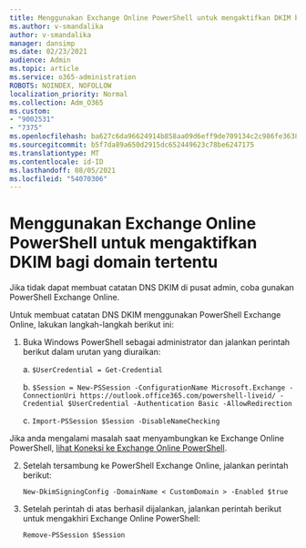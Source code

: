 ```yaml
---
title: Menggunakan Exchange Online PowerShell untuk mengaktifkan DKIM bagi domain tertentu
ms.author: v-smandalika
author: v-smandalika
manager: dansimp
ms.date: 02/23/2021
audience: Admin
ms.topic: article
ms.service: o365-administration
ROBOTS: NOINDEX, NOFOLLOW
localization_priority: Normal
ms.collection: Adm_O365
ms.custom:
- "9002531"
- "7375"
ms.openlocfilehash: ba627c6da96624914b858aa09d6eff9de709134c2c986fe363845c5ab2b66434
ms.sourcegitcommit: b5f7da89a650d2915dc652449623c78be6247175
ms.translationtype: MT
ms.contentlocale: id-ID
ms.lasthandoff: 08/05/2021
ms.locfileid: "54070306"
---
```

# <a name="use-exchange-online-powershell-to-enable-dkim-for-a-specific-domain"></a>Menggunakan Exchange Online PowerShell untuk mengaktifkan DKIM bagi domain tertentu

Jika tidak dapat membuat catatan DNS DKIM di pusat admin, coba gunakan PowerShell Exchange Online. 

Untuk membuat catatan DNS DKIM menggunakan PowerShell Exchange Online, lakukan langkah-langkah berikut ini:

1. Buka Windows PowerShell sebagai administrator dan jalankan perintah berikut dalam urutan yang diuraikan:

    a. `$UserCredential = Get-Credential`

    b. `$Session = New-PSSession -ConfigurationName Microsoft.Exchange -ConnectionUri https://outlook.office365.com/powershell-liveid/ -Credential $UserCredential -Authentication Basic -AllowRedirection`

    c. `Import-PSSession $Session -DisableNameChecking`
    
Jika anda mengalami masalah saat menyambungkan ke Exchange Online PowerShell, [lihat Koneksi ke Exchange Online PowerShell](https://docs.microsoft.com/powershell/exchange/connect-to-exchange-online-powershell).

2. Setelah tersambung ke PowerShell Exchange Online, jalankan perintah berikut:

    `New-DkimSigningConfig -DomainName < CustomDomain > -Enabled $true`

3. Setelah perintah di atas berhasil dijalankan, jalankan perintah berikut untuk mengakhiri Exchange Online PowerShell:

    `Remove-PSSession $Session` 



